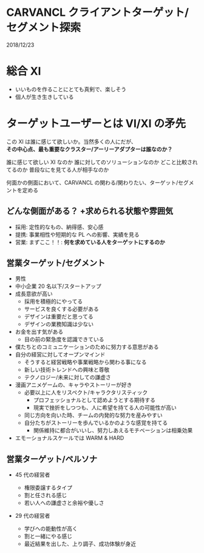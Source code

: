 # CARVANCL クライアントターゲット/セグメント探索

2018/12/23

# 総合 XI

- いいものを作ることにとても真剣で、楽しそう
- 個人が生き生きしている

# ターゲットユーザーとは VI/XI の矛先

この XI は誰に感じて欲しいか。当然多くの人にだが、  
**その中心点、最も重要なクラスター/アーリーアダプターは誰なのか？**

誰に感じて欲しい XI なのか
誰に対してのソリューションなのか
どこと比較されてるのか
普段なにを見てる人が相手なのか

何面かの側面において、CARVANCL の関わる/関わりたい、ターゲット/セグメントを定める

## どんな側面がある？ +求められる状態や雰囲気

- 採用: 定性的なもの、納得感、安心感
- 提携: 事業相性や短期的な PL への影響、実績を見る
- 営業: まずここ！！: **何を求めている人をターゲットにするのか**

## 営業ターゲット/セグメント

- 男性
- 中小企業 20 名以下/スタートアップ
- 成長意欲が高い
  - 採用を積極的にやってる
  - サービスを良くする必要がある
  - デザインは重要だと思ってる
  - デザインの業務知識は少ない
- お金を出す気がある
  - 目の前の緊急度を認識できている
- 僕たちとのコミュニケーションのために努力する意思がある
- 自分の経営に対してオープンマインド
  - そうすると経営戦略や事業戦略から関わる事になる
  - 新しい技術トレンドへの興味と尊敬
  - テクノロジー/未来に対しての謙虚さ
- 漫画アニメゲームの、キャラやストーリーが好き
  - 必要以上に人をリスペクト/キャラクタリスティック
    - プロフェッショナルとして認めようとする期待する
    - 現実で挫折をしつつも、人に希望を持てる人の可能性が高い
  - 同じ方向を向いた時、チームの内発的な努力を産みやすい
  - 自分たちがストーリーを歩んでいるかのような感覚を持てる
    - 関係維持に都合がいいし、努力しあえるモチベーションは相乗効果
- エモーショナルスケールでは WARM & HARD

## 営業ターゲット/ペルソナ

- 45 代の経営者

  - 権限委譲するタイプ
  - 割と任される感じ
  - 若い人への謙虚さと余裕や優しさ

- 29 代の経営者
  - 学びへの能動性が高く
  - 割と一緒にやる感じ
  - 最近結果を出した、上り調子、成功体験が身近
